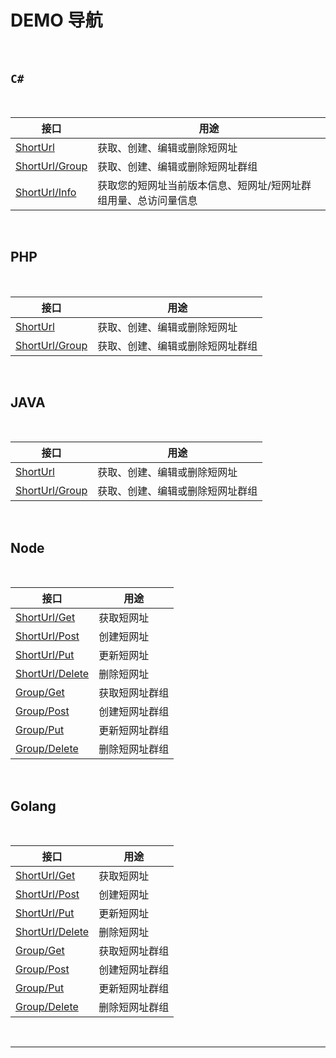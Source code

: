 # DEMO 导航

<br>

## `C#`

<br>

| 接口                                                         | 用途                                                         |
| ------------------------------------------------------------ | ------------------------------------------------------------ |
| [ShortUrl](https://www.mysubmail.com/documents/319TN2)       | 获取、创建、编辑或删除短网址                                 |
| [ShortUrl/Group](https://www.mysubmail.com/documents/AqEzL4) | 获取、创建、编辑或删除短网址群组                             |
| [ShortUrl/Info](https://www.mysubmail.com/documents/XnpAI)   | 获取您的短网址当前版本信息、短网址/短网址群组用量、总访问量信息 |

<br>

## PHP

<br>

| 接口                                                         | 用途                             |
| ------------------------------------------------------------ | -------------------------------- |
| [ShortUrl](https://www.mysubmail.com/documents/ZZzDL2)       | 获取、创建、编辑或删除短网址     |
| [ShortUrl/Group](https://www.mysubmail.com/documents/6rYmq1) | 获取、创建、编辑或删除短网址群组 |

<br>

## JAVA

<br>

| 接口                                                         | 用途                             |
| ------------------------------------------------------------ | -------------------------------- |
| [ShortUrl](https://www.mysubmail.com/documents/TbpI12)       | 获取、创建、编辑或删除短网址     |
| [ShortUrl/Group](https://www.mysubmail.com/documents/ZaE3I2) | 获取、创建、编辑或删除短网址群组 |

<br>

## Node

<br>

| 接口                                                         | 用途           |
| ------------------------------------------------------------ | -------------- |
| [ShortUrl/Get](https://www.mysubmail.com/documents/qrwO92)   | 获取短网址     |
| [ShortUrl/Post](https://www.mysubmail.com/documents/V05q1)   | 创建短网址     |
| [ShortUrl/Put](https://www.mysubmail.com/documents/cIoqX1)   | 更新短网址     |
| [ShortUrl/Delete](https://www.mysubmail.com/documents/3j9Ry3) | 删除短网址     |
| [Group/Get](https://www.mysubmail.com/documents/cLUWL1)      | 获取短网址群组 |
| [Group/Post](https://www.mysubmail.com/documents/K0D79)      | 创建短网址群组 |
| [Group/Put](https://www.mysubmail.com/documents/JZkA82)      | 更新短网址群组 |
| [Group/Delete](https://www.mysubmail.com/documents/joi7B1)   | 删除短网址群组 |

<br>

## Golang

<br>

| 接口                                                         | 用途           |
| ------------------------------------------------------------ | -------------- |
| [ShortUrl/Get](https://www.mysubmail.com/documents/qrwO92)   | 获取短网址     |
| [ShortUrl/Post](https://www.mysubmail.com/documents/V05q1)   | 创建短网址     |
| [ShortUrl/Put](https://www.mysubmail.com/documents/cIoqX1)   | 更新短网址     |
| [ShortUrl/Delete](https://www.mysubmail.com/documents/3j9Ry3) | 删除短网址     |
| [Group/Get](https://www.mysubmail.com/documents/cLUWL1)      | 获取短网址群组 |
| [Group/Post](https://www.mysubmail.com/documents/K0D79)      | 创建短网址群组 |
| [Group/Put](https://www.mysubmail.com/documents/JZkA82)      | 更新短网址群组 |
| [Group/Delete](https://www.mysubmail.com/documents/joi7B1)   | 删除短网址群组 |

<br>

------

